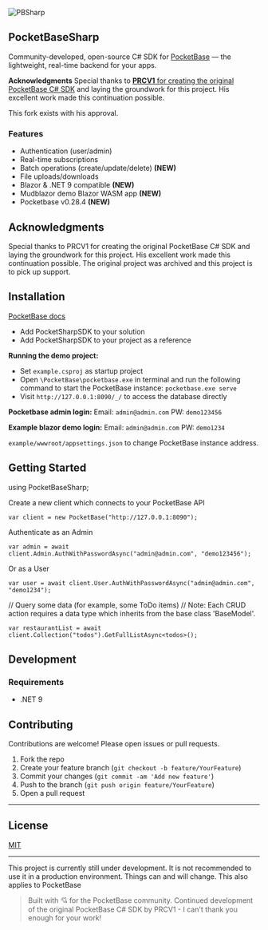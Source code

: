 
﻿![PBSharp](https://i.imgur.com/TXKKai6.png)
## **PocketBaseSharp**

Community-developed, open-source C# SDK for [PocketBase](https://pocketbase.io/) — the lightweight, real-time backend for your apps.

**Acknowledgments**
Special thanks to [**PRCV1** for creating the original PocketBase C# SDK](https://github.com/PRCV1/pocketbase-csharp-sdk) and laying the groundwork for this project. His excellent work made this continuation possible. 

This fork exists with his approval. 

### Features


-  Authentication (user/admin)
-  Real-time subscriptions
-  Batch operations (create/update/delete) **(NEW)**
-  File uploads/downloads
-  Blazor & .NET 9 compatible **(NEW)**
-  Mudblazor demo Blazor WASM app **(NEW)**
-  Pocketbase v0.28.4 **(NEW)**


## Acknowledgments

Special thanks to PRCV1 for creating the original PocketBase C# SDK and laying the groundwork for this project. His excellent work made this continuation possible. The original project was archived and this project is to pick up support.



## Installation
[PocketBase docs](https://pocketbase.io/docs/)

 - Add PocketSharpSDK to your solution
 - Add PocketSharpSDK to your project as a reference

**Running the demo project:** 
 - Set `example.csproj` as startup project
 - Open `\PocketBase\pocketbase.exe` in terminal and run the following
   command to start the PocketBase instance: `pocketbase.exe serve`
 - Visit `http://127.0.0.1:8090/_/` to access the database directly

**Pocketbase admin login:** 
Email: `admin@admin.com`
PW: `demo123456`

**Example blazor demo login:** 
Email: `admin@admin.com`
PW: `demo1234`

`example/wwwroot/appsettings.json` to change PocketBase instance address.

## Getting Started
using PocketBaseSharp;

Create a new client which connects to your PocketBase API

    var client = new PocketBase("http://127.0.0.1:8090");

Authenticate as an Admin

    var admin = await client.Admin.AuthWithPasswordAsync("admin@admin.com", "demo123456");

Or as a User

    var user = await client.User.AuthWithPasswordAsync("admin@admin.com", "demo1234");

// Query some data (for example, some ToDo items)
// Note: Each CRUD action requires a data type which inherits from the base class 'BaseModel'.

    var restaurantList = await client.Collection("todos").GetFullListAsync<todos>();


## Development

### Requirements
- .NET 9 


## Contributing

Contributions are welcome! Please open issues or pull requests.

1. Fork the repo
2. Create your feature branch (`git checkout -b feature/YourFeature`)
3. Commit your changes (`git commit -am 'Add new feature'`)
4. Push to the branch (`git push origin feature/YourFeature`)
5. Open a pull request

---

## License

[MIT](LICENSE)

---

This project is currently still under development. It is not recommended to use it in a production environment. Things can and will change. This also applies to PocketBase



> Built with 💘 for the PocketBase community. 
> Continued development of the original PocketBase C# SDK by PRCV1 - I can't thank you enough for your work!





